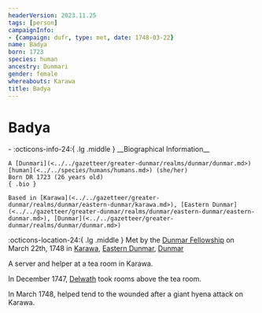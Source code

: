 ```yaml
---
headerVersion: 2023.11.25
tags: [person]
campaignInfo:
- {campaign: dufr, type: met, date: 1748-03-22}
name: Badya
born: 1723
species: human
ancestry: Dunmari
gender: female
whereabouts: Karawa
title: Badya
---
```

# Badya
<div class="grid cards ext-narrow-margin ext-one-column" markdown>
- :octicons-info-24:{ .lg .middle } __Biographical Information__

    A [Dunmari](<../../gazetteer/greater-dunmar/realms/dunmar/dunmar.md>) [human](<../../species/humans/humans.md>) (she/her)  
    Born DR 1723 (26 years old)  
    { .bio }

    Based in [Karawa](<../../gazetteer/greater-dunmar/realms/dunmar/eastern-dunmar/karawa.md>), [Eastern Dunmar](<../../gazetteer/greater-dunmar/realms/dunmar/eastern-dunmar/eastern-dunmar.md>), [Dunmar](<../../gazetteer/greater-dunmar/realms/dunmar/dunmar.md>)
</div>



:octicons-location-24:{ .lg .middle } Met by the [Dunmar Fellowship](<../pcs/dunmar-fellowship/dunmar-fellowship.md>) on March 22th, 1748 in [Karawa](<../../gazetteer/greater-dunmar/realms/dunmar/eastern-dunmar/karawa.md>), [Eastern Dunmar](<../../gazetteer/greater-dunmar/realms/dunmar/eastern-dunmar/eastern-dunmar.md>), [Dunmar](<../../gazetteer/greater-dunmar/realms/dunmar/dunmar.md>)  


A server and helper at a tea room in Karawa. 


In December 1747, [Delwath](<../pcs/dunmar-fellowship/delwath.md>) took rooms above the tea room. 


In March 1748, helped tend to the wounded after a giant hyena attack on Karawa. 
